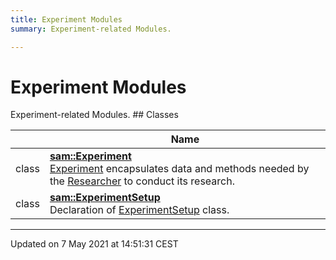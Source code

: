 ```yaml
---
title: Experiment Modules
summary: Experiment-related Modules. 

---
```


# Experiment Modules

Experiment-related Modules. ## Classes

|                | Name           |
| -------------- | -------------- |
| class | **[sam::Experiment](/doxygen/Classes/classsam_1_1_experiment/)** <br>[Experiment]() encapsulates data and methods needed by the [Researcher]() to conduct its research.  |
| class | **[sam::ExperimentSetup](/doxygen/Classes/classsam_1_1_experiment_setup/)** <br>Declaration of [ExperimentSetup]() class.  |






-------------------------------

Updated on  7 May 2021 at 14:51:31 CEST